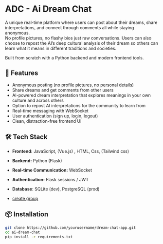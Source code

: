 # ADC - Ai Dream Chat

A unique real-time platform where users can post about their dreams, share interpretations, and connect through comments  all while staying anonymous.  
No profile pictures, no flashy bios just raw conversations. Users can also choose to repost the AI’s deep cultural analysis of their dream so others can learn what it means in different traditions and societies.  

Built from scratch with a Python backend and modern frontend tools.  

## 🚀 Features
- Anonymous posting (no profile pictures, no personal details)
- Share dreams and get comments from other users
- AI-powered dream interpretation that explores meanings in your own culture and across others
- Option to repost AI interpretations for the community to learn from
- Real-time messaging with WebSocket
- User authentication (sign up, login, logout)
- Clean, distraction-free frontend UI  

## 🛠 Tech Stack
- **Frontend:** JavaScript, (Vue.js) , HTML, Css, (Tailwind css)  
- **Backend:** Python (Flask)  
- **Real-time Communication:** WebSocket  
- **Authentication:** Flask sessions / JWT  
- **Database:** SQLite (dev), PostgreSQL (prod)

- [create group](docs/screenshots/create-group.png)

## 📦 Installation
```bash
git clone https://github.com/yourusername/dream-chat-app.git
cd ai-dream-chat
pip install -r requirements.txt

